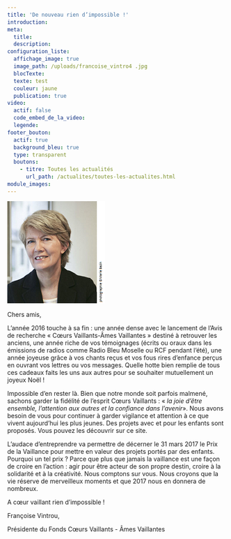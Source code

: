 ```yaml
---
title: 'De nouveau rien d’impossible !'
introduction:
meta:
  title:
  description:
configuration_liste:
  affichage_image: true
  image_path: /uploads/francoise_vintro4 .jpg
  blocTexte:
  texte: test
  couleur: jaune
  publication: true
video:
  actif: false
  code_embed_de_la_video:
  legende:
footer_bouton:
  actif: true
  background_bleu: true
  type: transparent
  boutons:
    - titre: Toutes les actualités
      url_path: /actualites/toutes-les-actualites.html
module_images:
---
```



![](/uploads/versions/francoise_vintrouaveccopy---x----225-234x---.png)

Chers amis,

L’ann&eacute;e 2016 touche &agrave; sa fin : une ann&eacute;e dense avec le lancement de l’Avis de recherche &laquo; Cœurs Vaillants-&Acirc;mes Vaillantes &raquo; destin&eacute; &agrave; retrouver les anciens, une ann&eacute;e riche de vos t&eacute;moignages (&eacute;crits ou oraux dans les &eacute;missions de radios comme Radio Bleu Moselle ou RCF pendant l’&eacute;t&eacute;), une ann&eacute;e joyeuse gr&acirc;ce &agrave; vos chants re&ccedil;us et vos fous rires d’enfance per&ccedil;us en ouvrant vos lettres ou vos messages. Quelle hotte bien remplie de tous ces cadeaux faits les uns aux autres pour se souhaiter mutuellement un joyeux No&euml;l !

Impossible d’en rester l&agrave;. Bien que notre monde soit parfois malmen&eacute;, sachons garder la fid&eacute;lit&eacute; de l’esprit Cœurs Vaillants : &laquo;&nbsp;*la joie d’&ecirc;tre ensemble, l’attention aux autres et la confiance dans l’avenir*&raquo;. Nous avons besoin de vous pour continuer &agrave; garder vigilance et attention &agrave; ce que vivent aujourd’hui les plus jeunes. Des projets avec et pour les enfants sont propos&eacute;s. Vous pouvez les d&eacute;couvrir sur ce site.

L’audace d’entreprendre va permettre de d&eacute;cerner le 31 mars 2017 le Prix de la Vaillance pour mettre en valeur des projets port&eacute;s par des enfants. Pourquoi un tel prix ? Parce que plus que jamais la vaillance est une fa&ccedil;on de croire en l’action : agir pour &ecirc;tre acteur de son propre destin, croire &agrave; la solidarit&eacute; et &agrave; la cr&eacute;ativit&eacute;. Nous comptons sur vous. Nous croyons que la vie r&eacute;serve de merveilleux moments et que 2017 nous en donnera de nombreux.

A cœur vaillant rien d’impossible !

Fran&ccedil;oise Vintrou,

Pr&eacute;sidente du Fonds Cœurs Vaillants - &Acirc;mes Vaillantes

<address>&nbsp;</address>